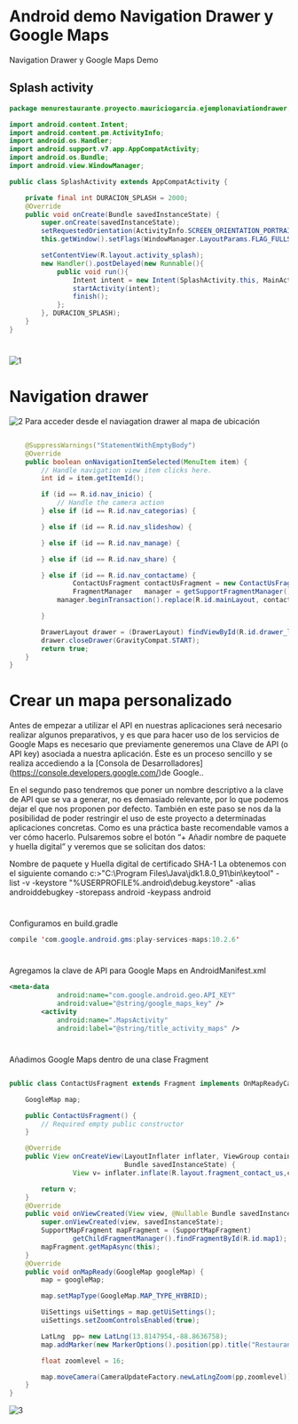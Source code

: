 #  Android demo Navigation Drawer y Google Maps  

Navigation Drawer  y  Google Maps Demo


## Splash activity
```java
package menurestaurante.proyecto.mauriciogarcia.ejemplonaviationdrawer;

import android.content.Intent;
import android.content.pm.ActivityInfo;
import android.os.Handler;
import android.support.v7.app.AppCompatActivity;
import android.os.Bundle;
import android.view.WindowManager;

public class SplashActivity extends AppCompatActivity {

    private final int DURACION_SPLASH = 2000;
    @Override
    public void onCreate(Bundle savedInstanceState) {
        super.onCreate(savedInstanceState);
        setRequestedOrientation(ActivityInfo.SCREEN_ORIENTATION_PORTRAIT);
        this.getWindow().setFlags(WindowManager.LayoutParams.FLAG_FULLSCREEN, WindowManager.LayoutParams.FLAG_FULLSCREEN);

        setContentView(R.layout.activity_splash);
        new Handler().postDelayed(new Runnable(){
            public void run(){
                Intent intent = new Intent(SplashActivity.this, MainActivity.class);
                startActivity(intent);
                finish();
            };
        }, DURACION_SPLASH);
    }
}

```
#
![1](https://cloud.githubusercontent.com/assets/25255847/26516514/85c20c82-4244-11e7-9e74-844c8d9e8483.png)


# Navigation drawer

![2](https://cloud.githubusercontent.com/assets/25255847/26516516/885a8122-4244-11e7-9392-7dce2cacc5a5.png)
Para acceder desde el  naviagation drawer al mapa de ubicación
```java

    @SuppressWarnings("StatementWithEmptyBody")
    @Override
    public boolean onNavigationItemSelected(MenuItem item) {
        // Handle navigation view item clicks here.
        int id = item.getItemId();

        if (id == R.id.nav_inicio) {
            // Handle the camera action
        } else if (id == R.id.nav_categorias) {

        } else if (id == R.id.nav_slideshow) {

        } else if (id == R.id.nav_manage) {

        } else if (id == R.id.nav_share) {

        } else if (id == R.id.nav_contactame) {
                ContactUsFragment contactUsFragment = new ContactUsFragment();
                FragmentManager   manager = getSupportFragmentManager();
            manager.beginTransaction().replace(R.id.mainLayout, contactUsFragment).commit();

        }

        DrawerLayout drawer = (DrawerLayout) findViewById(R.id.drawer_layout);
        drawer.closeDrawer(GravityCompat.START);
        return true;
    }
}
```
# Crear un mapa personalizado
Antes de empezar a utilizar el  API en nuestras aplicaciones será necesario realizar algunos preparativos, y es que para hacer uso de los servicios de Google Maps es necesario que previamente generemos una Clave de API (o API key) asociada a nuestra aplicación. Éste es un proceso sencillo y se realiza accediendo a la [Consola de Desarrolladores] (https://console.developers.google.com/)de Google..

En el segundo paso tendremos que poner un nombre descriptivo a la clave de API que se va a generar, no es demasiado relevante, por lo que podemos dejar el que nos proponen por defecto. También en este paso se nos da la posibilidad de poder restringir el uso de este proyecto a determinadas aplicaciones concretas. Como es una práctica baste recomendable vamos a ver cómo hacerlo. Pulsaremos sobre el botón “+ Añadir nombre de paquete y huella digital” y veremos que se solicitan dos datos:

Nombre de paquete y 
Huella digital de certificado SHA-1  La obtenemos con el siguiente comando c:\>"C:\Program Files\Java\jdk1.8.0_91\bin\keytool" -list -v -keystore "%USERPROFILE%\.android\debug.keystore" -alias androiddebugkey -storepass android -keypass android
#
Configuramos en  build.gradle  
```java
compile 'com.google.android.gms:play-services-maps:10.2.6'
```
#
Agregamos  la clave de API para Google Maps en AndroidManifest.xml
```xml
<meta-data
            android:name="com.google.android.geo.API_KEY"
            android:value="@string/google_maps_key" />
        <activity
            android:name=".MapsActivity"
            android:label="@string/title_activity_maps" />

```
#
Añadimos Google Maps dentro de una clase Fragment
```java

public class ContactUsFragment extends Fragment implements OnMapReadyCallback {

    GoogleMap map;

    public ContactUsFragment() {
        // Required empty public constructor
    }

    @Override
    public View onCreateView(LayoutInflater inflater, ViewGroup container,
                             Bundle savedInstanceState) {
                View v= inflater.inflate(R.layout.fragment_contact_us,container, false);

        return v;
    }
    @Override
    public void onViewCreated(View view, @Nullable Bundle savedInstanceState) {
        super.onViewCreated(view, savedInstanceState);
        SupportMapFragment mapFragment = (SupportMapFragment)
                getChildFragmentManager().findFragmentById(R.id.map1);
        mapFragment.getMapAsync(this);
    }
    @Override
    public void onMapReady(GoogleMap googleMap) {
        map = googleMap;

        map.setMapType(GoogleMap.MAP_TYPE_HYBRID);

        UiSettings uiSettings = map.getUiSettings();
        uiSettings.setZoomControlsEnabled(true);

        LatLng  pp= new LatLng(13.8147954,-88.8636758);
        map.addMarker(new MarkerOptions().position(pp).title("Restaurante Ilobasco"));

        float zoomlevel = 16;

        map.moveCamera(CameraUpdateFactory.newLatLngZoom(pp,zoomlevel));
    }
}

```
![3](https://cloud.githubusercontent.com/assets/25255847/26516515/882bc6de-4244-11e7-8036-a332f59c424c.png)
